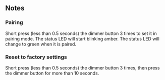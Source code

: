 <!-- Notes BEGIN: You can edit here. Add "## Notes" headline if not already present. -->
## Notes

### Pairing

Short press (less than 0.5 seconds) the dimmer button 3 times to set it in pairing mode.
The status LED will start blinking amber. The status LED will change to green when it is paired.

### Reset to factory settings

Short press (less than 0.5 seconds) the dimmer button 3 times, then press the dimmer button for more than 10 seconds. 

<!-- Notes END: Do not edit below this line -->
